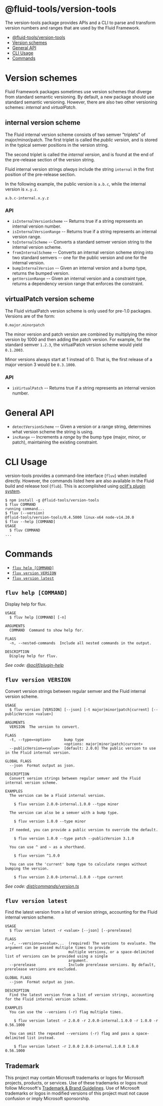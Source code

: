 # @fluid-tools/version-tools

The version-tools package provides APIs and a CLI to parse and transform version numbers and ranges that are used by the
Fluid Framework.

<!-- toc -->
* [@fluid-tools/version-tools](#fluid-toolsversion-tools)
* [Version schemes](#version-schemes)
* [General API](#general-api)
* [CLI Usage](#cli-usage)
* [Commands](#commands)
<!-- tocstop -->

# Version schemes

Fluid Framework packages sometimes use version schemes that diverge from standard semantic versioning. By default, a new
package should use standard semantic versioning. However, there are also two other versioning schemes: *internal* and
*virtualPatch*.
## internal version scheme

The Fluid internal version scheme consists of two semver "triplets" of major/minor/patch. The first triplet is called
the *public version*, and is stored in the typical semver positions in the version string.

The second triplet is called the *internal version*, and is found at the end of the pre-release section of the
version string.

Fluid internal version strings *always* include the string `internal` in the first position of the pre-release
section.

In the following example, the public version is `a.b.c`, while the internal version is `x.y.z`.

`a.b.c-internal.x.y.z`

### API

* `isInternalVersionScheme` -- Returns true if a string represents an internal version number.
* `isInternalVersionRange` -- Returns true if a string represents an internal version range.
* `toInternalScheme` -- Converts a standard semver version string to the internal version scheme.
* `fromInternalScheme` -- Converts an internal version scheme string into two standard semvers -- one for the public
  version and one for the internal version.
* `bumpInternalVersion` -- Given an internal version and a bump type, returns the bumped version.
* `getVersionRange` -- Given an internal version and a constraint type, returns a dependency version range that enforces
  the constraint.

## virtualPatch version scheme

The Fluid virtualPatch version scheme is only used for pre-1.0 packages. Versions are of the form:

`0.major.minorpatch`

The minor version and patch version are combined by multiplying the minor version by 1000 and then adding the patch
version. For example, for the standard semver `1.2.3`, the virtualPatch version scheme would yield `0.1.2003`.

Minor versions always start at 1 instead of 0. That is, the first release of a major version 3 would be `0.3.1000`.

### API

* `isVirtualPatch` -- Returns true if a string represents an internal version number.

# General API

* `detectVersionScheme` -- Given a version or a range string, determines what version scheme the string is using.
* `incRange` -- Increments a _range_ by the bump type (major, minor, or patch), maintaining the existing constraint.

# CLI Usage

version-tools provides a command-line interface (`fluv`) when installed directly. However, the commands listed here are
also available in the Fluid build and release tool (`flub`). This is accomplished using
[oclif's plugin system](https://oclif.io/docs/plugins).

<!-- usage -->
```sh-session
$ npm install -g @fluid-tools/version-tools
$ fluv COMMAND
running command...
$ fluv (--version)
@fluid-tools/version-tools/0.4.5000 linux-x64 node-v14.20.0
$ fluv --help [COMMAND]
USAGE
  $ fluv COMMAND
...
```
<!-- usagestop -->

# Commands

<!-- commands -->
* [`fluv help [COMMAND]`](#fluv-help-command)
* [`fluv version VERSION`](#fluv-version-version)
* [`fluv version latest`](#fluv-version-latest)

## `fluv help [COMMAND]`

Display help for fluv.

```
USAGE
  $ fluv help [COMMAND] [-n]

ARGUMENTS
  COMMAND  Command to show help for.

FLAGS
  -n, --nested-commands  Include all nested commands in the output.

DESCRIPTION
  Display help for fluv.
```

_See code: [@oclif/plugin-help](https://github.com/oclif/plugin-help/blob/v5.1.12/src/commands/help.ts)_

## `fluv version VERSION`

Convert version strings between regular semver and the Fluid internal version scheme.

```
USAGE
  $ fluv version [VERSION] [--json] [-t major|minor|patch|current] [--publicVersion <value>]

ARGUMENTS
  VERSION  The version to convert.

FLAGS
  -t, --type=<option>      bump type
                           <options: major|minor|patch|current>
  --publicVersion=<value>  [default: 2.0.0] The public version to use in the Fluid internal version.

GLOBAL FLAGS
  --json  Format output as json.

DESCRIPTION
  Convert version strings between regular semver and the Fluid internal version scheme.

EXAMPLES
  The version can be a Fluid internal version.

    $ fluv version 2.0.0-internal.1.0.0 --type minor

  The version can also be a semver with a bump type.

    $ fluv version 1.0.0 --type minor

  If needed, you can provide a public version to override the default.

    $ fluv version 1.0.0 --type patch --publicVersion 3.1.0

  You can use ^ and ~ as a shorthand.

    $ fluv version ^1.0.0

  You can use the 'current' bump type to calculate ranges without bumping the version.

    $ fluv version 2.0.0-internal.1.0.0 --type current
```

_See code: [dist/commands/version.ts](https://github.com/microsoft/FluidFramework/blob/v0.4.5000/dist/commands/version.ts)_

## `fluv version latest`

Find the latest version from a list of version strings, accounting for the Fluid internal version scheme.

```
USAGE
  $ fluv version latest -r <value> [--json] [--prerelease]

FLAGS
  -r, --versions=<value>...  (required) The versions to evaluate. The argument can be passed multiple times to provide
                             multiple versions, or a space-delimited list of versions can be provided using a single
                             argument.
  --prerelease               Include prerelease versions. By default, prerelease versions are excluded.

GLOBAL FLAGS
  --json  Format output as json.

DESCRIPTION
  Find the latest version from a list of version strings, accounting for the Fluid internal version scheme.

EXAMPLES
  You can use the --versions (-r) flag multiple times.

    $ fluv version latest -r 2.0.0 -r 2.0.0-internal.1.0.0 -r 1.0.0 -r 0.56.1000

  You can omit the repeated --versions (-r) flag and pass a space-delimited list instead.

    $ fluv version latest -r 2.0.0 2.0.0-internal.1.0.0 1.0.0 0.56.1000
```
<!-- commandsstop -->

## Trademark

This project may contain Microsoft trademarks or logos for Microsoft projects, products, or services. Use of these trademarks
or logos must follow Microsoft's [Trademark & Brand Guidelines](https://www.microsoft.com/en-us/legal/intellectualproperty/trademarks/usage/general).
Use of Microsoft trademarks or logos in modified versions of this project must not cause confusion or imply Microsoft sponsorship.
